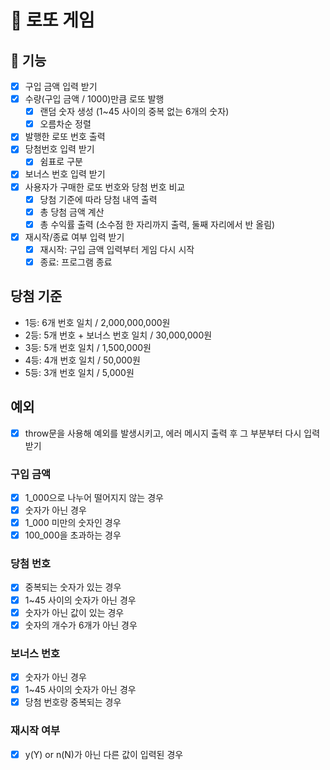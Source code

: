 # 🎰 로또 게임

## 🧰 기능

- [x] 구입 금액 입력 받기
- [x] 수량(구입 금액 / 1000)만큼 로또 발행
  - [x] 랜덤 숫자 생성 (1~45 사이의 중복 없는 6개의 숫자)
  - [x] 오름차순 정렬
- [x] 발행한 로또 번호 출력
- [x] 당첨번호 입력 받기
  - [x] 쉼표로 구분
- [x] 보너스 번호 입력 받기
- [x] 사용자가 구매한 로또 번호와 당첨 번호 비교
  - [x] 당첨 기준에 따라 당첨 내역 출력
  - [x] 총 당첨 금액 계산
  - [x] 총 수익률 출력 (소수점 한 자리까지 출력, 둘째 자리에서 반 올림)
- [x] 재시작/종료 여부 입력 받기
  - [x] 재시작: 구입 금액 입력부터 게임 다시 시작
  - [x] 종료: 프로그램 종료

## 당첨 기준

- 1등: 6개 번호 일치 / 2,000,000,000원
- 2등: 5개 번호 + 보너스 번호 일치 / 30,000,000원
- 3등: 5개 번호 일치 / 1,500,000원
- 4등: 4개 번호 일치 / 50,000원
- 5등: 3개 번호 일치 / 5,000원

## 예외

- [x] throw문을 사용해 예외를 발생시키고, 에러 메시지 출력 후 그 부분부터 다시 입력 받기

### 구입 금액

- [x] 1_000으로 나누어 떨어지지 않는 경우
- [x] 숫자가 아닌 경우
- [x] 1_000 미만의 숫자인 경우
- [x] 100_000을 초과하는 경우

### 당첨 번호

- [x] 중복되는 숫자가 있는 경우
- [x] 1~45 사이의 숫자가 아닌 경우
- [x] 숫자가 아닌 값이 있는 경우
- [x] 숫자의 개수가 6개가 아닌 경우

### 보너스 번호

- [x] 숫자가 아닌 경우
- [x] 1~45 사이의 숫자가 아닌 경우
- [x] 당첨 번호랑 중복되는 경우

### 재시작 여부

- [x] y(Y) or n(N)가 아닌 다른 값이 입력된 경우
